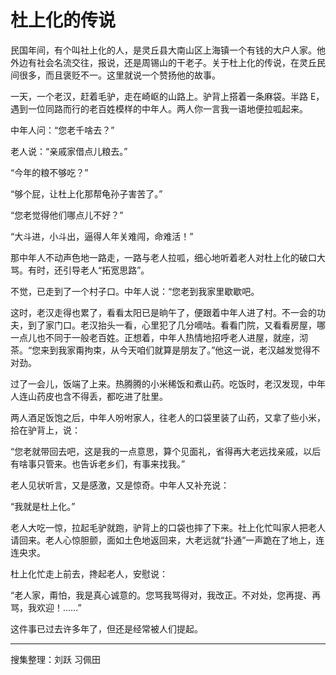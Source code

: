 # 杜上化的传说

民国年间，有个叫社上化的人，是灵丘县大南山区上海镇一个有钱的大户人家。他外边有社会名流交往，报说，还是周锡山的干老子。关于杜上化的传说，在灵丘民间很多，而且褒贬不一。这里就说一个赞扬他的故事。

一天，一个老汉，赶着毛驴，走在崎岖的山路上。驴背上搭着一条麻袋。半路 E，遇到一位同路而行的老百姓模样的中年人。两人你一言我一语地便拉呱起来。

中年人问：“您老千啥去？”

老人说：“亲戚家借点儿粮去。”

“今年的粮不够吃？”

“够个屁，让杜上化那帮龟孙子害苦了。”

“您老觉得他们哪点儿不好？”

“大斗进，小斗出，逼得人年关难闯，命难活！”

那中年人不动声色地一路走，一路与老人拉呱，细心地听着老人对杜上化的破口大骂。有时，还引导老人“拓宽思路”。

不觉，已走到了一个村子口。中年人说：“您老到我家里歇歇吧。

这时，老汉走得也累了，看看太阳已是晌午了，便跟着中年人进了村。不一会的功夫，到了家门口。老汉抬头一看，心里犯了几分嘀咕。看看门院，又看看房屋，哪一点儿也不同于一般老百姓。正想着，中年人热情地招呼老人进屋，就座，沏茶。“您来到我家甭拘束，从今天咱们就算是朋友了。”他这一说，老汉越发觉得不对劲。

过了一会儿，饭端了上来。热腾腾的小米稀饭和煮山药。吃饭时，老汉发现，中年人连山药皮也含不得丢，都吃进了肚里。

两人酒足饭饱之后，中年人吩咐家人，往老人的口袋里装了山药，又拿了些小米，拾在驴背上，说：

“您老就带回去吧，这是我的一点意思，算个见面礼，省得再大老远找亲戚，以后有啥事只管来。也告诉老乡们，有事来找我。”

老人见状听言，又是感激，又是惊奇。中年人又补充说：

“我就是杜上化。”

老人大吃一惊，拉起毛驴就跑，驴背上的口袋也摔了下来。社上化忙叫家人把老人请回来。老人心惊胆颤，面如土色地返回来，大老远就“扑通”一声跪在了地上，连连央求。

杜上化忙走上前去，搀起老人，安慰说：

“老人家，甭怕，我是真心诚意的。您骂我骂得对，我改正。不对处，您再提、再骂，我欢迎！……”

这件事已过去许多年了，但还是经常被人们提起。

---

搜集整理：刘跃 习佩田